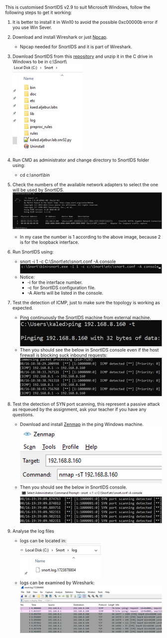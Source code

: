 This is customised SnortIDS v2.9 to suit Microsoft Windows, follow the following steps to get it working:

1. It is better to install it in Win10 to avoid the possible 0xc00000b error if you use Win Sever.
2. Download and install Wireshark or just [Npcap](https://npcap.com/dist/npcap-1.79.exe).

   - Npcap needed for SnortIDS and it is part of Wireshark.

3. Download SnortIDS from this [repository](https://github.com/kaledaljebur/snortids-windows/raw/main/Snort.zip) and unzip it in the C drive in Windows to be in c:\Snort\ \
   ![alt text](images/snort-in-c-drive.png)
4. Run CMD as administrator and change directory to SnortIDS folder using:
   - cd c:\snort\bin
5. Check the numbers of the available network adapters to select the one will be used by SnortIDS. \
   ![alt text](images/snort-w.png)

   - In my case the number is 1 according to the above image, because 2 is for the loopback interface.

6. Run SnortIDS using:
   - snort -i 1 -c C:\Snort\etc\snort.conf -A console \
     ![alt text](images/snort-run.png)
   - Notice:
     - -i for the interface number.
     - -c for SnortIDS configuration file.
     - -A Alerts will be listed in the console.
7. Test the detection of ICMP, just to make sure the topology is working as expected.

   - Ping continuously the SnortIDS machine from external machine. \
     ![alt text](images/ping.png)
   - Then you should see the below in SnortIDS console even if the host firewall is blocking suck inbound requests: \
     ![alt text](images/snort-icmp.png)

8. Test the detection of SYN port scanning, this represent a passive attack as requeued by the assignment, ask your teacher if you have any questions.
   - Download and install [Zenmap](https://nmap.org/dist/nmap-7.95-setup.exe) in the ping Windows machine. \
     ![alt text](images/zenmap.png)
   - Then you should see the below in SnortIDS console. \
     ![alt text](images/nmap.png)
9. Analyse the log files
   - logs can be located in: \
     ![alt text](images/log.png)
   - logs can be examined by Wireshark: \
     ![alt text](images/wireshark.png)
